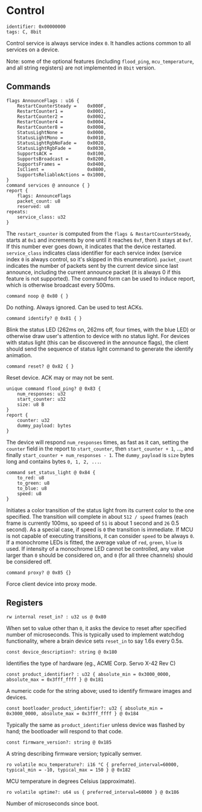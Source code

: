 # Control

    identifier: 0x00000000
    tags: C, 8bit

Control service is always service index `0`.
It handles actions common to all services on a device.

Note: some of the optional features (including `flood_ping`, `mcu_temperature`, and all string registers)
are not implemented in `8bit` version.

## Commands

    flags AnnounceFlags : u16 {
        RestartCounterSteady =    0x000F,
        RestartCounter1 =         0x0001,
        RestartCounter2 =         0x0002,
        RestartCounter4 =         0x0004,
        RestartCounter8 =         0x0008,
        StatusLightNone =         0x0000,
        StatusLightMono =         0x0010,
        StatusLightRgbNoFade =    0x0020,
        StatusLightRgbFade =      0x0030,
        SupportsACK =             0x0100,
        SupportsBroadcast =       0x0200,
        SupportsFrames =          0x0400,
        IsClient =                0x0800,
        SupportsReliableActions = 0x1000,
    }
    command services @ announce { }
    report {
        flags: AnnounceFlags
        packet_count: u8
        reserved: u8
    repeats:
        service_class: u32
    }

The `restart_counter` is computed from the `flags & RestartCounterSteady`, starts at `0x1` and increments by one until it reaches `0xf`, then it stays at `0xf`.
If this number ever goes down, it indicates that the device restarted.
`service_class` indicates class identifier for each service index (service index `0` is always control, so it's
skipped in this enumeration).
`packet_count` indicates the number of packets sent by the current device since last announce,
including the current announce packet (it is always 0 if this feature is not supported).
The command form can be used to induce report, which is otherwise broadcast every 500ms.

    command noop @ 0x80 { }

Do nothing. Always ignored. Can be used to test ACKs.

    command identify? @ 0x81 { }

Blink the status LED (262ms on, 262ms off, four times, with the blue LED) or otherwise draw user's attention to device with no status light. 
For devices with status light (this can be discovered in the announce flags), the client should
send the sequence of status light command to generate the identify animation.

    command reset? @ 0x82 { }

Reset device. ACK may or may not be sent.

    unique command flood_ping? @ 0x83 {
        num_responses: u32
        start_counter: u32
        size: u8 B
    }
    report {
        counter: u32
        dummy_payload: bytes
    }

The device will respond `num_responses` times, as fast as it can, setting the `counter` field in the report
to `start_counter`, then `start_counter + 1`, ..., and finally `start_counter + num_responses - 1`.
The `dummy_payload` is `size` bytes long and contains bytes `0, 1, 2, ...`.

    command set_status_light @ 0x84 {
        to_red: u8
        to_green: u8
        to_blue: u8
        speed: u8
    }

Initiates a color transition of the status light from its current color to the one specified.
The transition will complete in about `512 / speed` frames
(each frame is currently 100ms, so speed of `51` is about 1 second and `26` 0.5 second).
As a special case, if speed is `0` the transition is immediate.
If MCU is not capable of executing transitions, it can consider `speed` to be always `0`.
If a monochrome LEDs is fitted, the average value of ``red``, ``green``, ``blue`` is used.
If intensity of a monochrome LED cannot be controlled, any value larger than `0` should be considered
on, and `0` (for all three channels) should be considered off.

    command proxy? @ 0x85 {}

Force client device into proxy mode.

## Registers

    rw internal reset_in? : u32 us @ 0x80

When set to value other than `0`, it asks the device to reset after specified number of microseconds.
This is typically used to implement watchdog functionality, where a brain device sets `reset_in` to
say 1.6s every 0.5s.

    const device_description?: string @ 0x180

Identifies the type of hardware (eg., ACME Corp. Servo X-42 Rev C)

    const product_identifier? : u32 { absolute_min = 0x3000_0000, absolute_max = 0x3fff_ffff } @ 0x181

A numeric code for the string above; used to identify firmware images and devices.

    const bootloader_product_identifier?: u32 { absolute_min = 0x3000_0000, absolute_max = 0x3fff_ffff } @ 0x184

Typically the same as `product_identifier` unless device was flashed by hand; the bootloader will respond to that code.

    const firmware_version?: string @ 0x185

A string describing firmware version; typically semver.

    ro volatile mcu_temperature?: i16 °C { preferred_interval=60000, typical_min = -10, typical_max = 150 } @ 0x182

MCU temperature in degrees Celsius (approximate).

    ro volatile uptime?: u64 us { preferred_interval=60000 } @ 0x186

Number of microseconds since boot.
